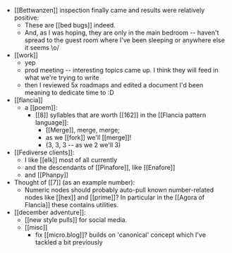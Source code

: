 - [[Bettwanzen]] inspection finally came and results were relatively positive:
  - These are [[bed bugs]] indeed.
  - And, as I was hoping, they are only in the main bedroom -- haven't spread to the guest room where I've been sleeping or anywhere else it seems \o/
- [[work]]
  - yep
  - prod meeting -- interesting topics came up. I think they will feed in what we're trying to write
  - then I reviewed 5x roadmaps and edited a document I'd been meaning to dedicate time to :D
- [[flancia]]
  - a [[poem]]:
    - [[8]] syllables that are worth [[162]] in the [[Flancia pattern language]]:
      - [[Merge]], merge, merge;
      - as we [[fork]] we'll [[merge]]!
      - (3, 3, 3 -- as we 2 we'll 3)
- [[Fediverse clients]]:
  - I like [[elk]] most of all currently
  - and the descendants of [[Pinafore]], like [[Enafore]]
  - and [[Phanpy]]
- Thought of [[7]] (as an example number):
  - Numeric nodes should probably auto-pull known number-related nodes like [[hex]] and [[prime]]? In particular in the [[Agora of Flancia]] these contains utilities.
- [[december adventure]]:
  - [[new style pulls]] for social media.
  - [[misc]]
    - fix [[micro.blog]]? builds on 'canonical' concept which I've tackled a bit previously

